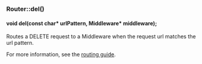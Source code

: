<h3 id='router-del'>Router::del()</h3>
<h4 class='variant'>void del(const char* urlPattern, Middleware* middleware);</h4>

Routes a DELETE request to a Middleware when the request url matches the url pattern.

For more information, see the [routing guide](/guide/routing.html).
